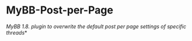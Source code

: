 # MyBB-Post-per-Page
**MyBB 1.8.* plugin to overwrite the default post per page settings of specific threads**
